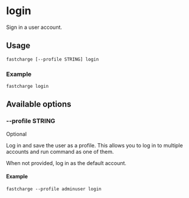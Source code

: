 # login

Sign in a user account.

## Usage

    fastcharge [--profile STRING] login

### Example

    fastcharge login


## Available options

### --profile STRING

Optional

Log in and save the user as a profile. This allows you to log in to multiple
accounts and run command as one of them.

When not provided, log in as the default account.

#### Example

    fastcharge --profile adminuser login

